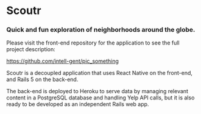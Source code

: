 # Scoutr
### Quick and fun exploration of neighborhoods around the globe.

Please visit the front-end repository for the application to see the full project description:

 https://github.com/intell-gent/pic_something

Scoutr is a decoupled application that uses React Native on the front-end, and Rails 5 on the back-end.

The back-end is deployed to Heroku to serve data by managing relevant content in a PostgreSQL database and handling Yelp API calls, but it is also ready to be developed as an independent Rails web app.
